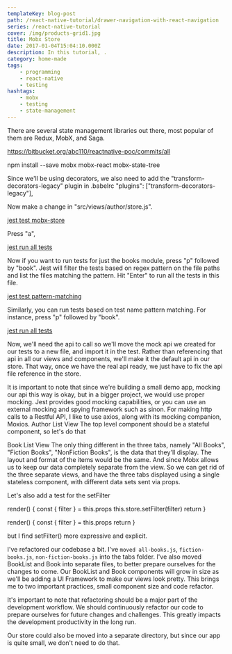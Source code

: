 ```yaml
---
templateKey: blog-post
path: /react-native-tutorial/drawer-navigation-with-react-navigation
series: /react-native-tutorial
cover: /img/products-grid1.jpg
title: Mobx Store
date: 2017-01-04T15:04:10.000Z
description: In this tutorial, .
category: home-made
tags:
    - programming
    - react-native
    - testing
hashtags:
    - mobx
    - testing
    - state-management
---
```

There are several state management libraries out there, most popular of them are Redux, MobX, and Saga. 

https://bitbucket.org/abc110/reactnative-poc/commits/all 



npm install --save mobx mobx-react mobx-state-tree

Since we'll be using decorators, we also need to add the "transform-decorators-legacy" plugin in .babelrc
"plugins": ["transform-decorators-legacy"],



Now make a change in "src/views/author/store.js". 

[jest test mobx-store](img/react-native/jest-mobx-store-test.png)

Press "a",

[jest run all tests](img/react-native/jest-mobx-store-test-2.png)

Now if you want to run tests for just the books module, press "p" followed by "book". Jest will filter the tests based on regex pattern on the file paths and list the files matching the pattern. Hit "Enter" to run all the tests in this file.

[jest test pattern-matching](img/react-native/jest-mobx-store-test-pattern-matching.png.png)

Similarly, you can run tests based on test name pattern matching. For instance, press "p" followed by "book".

[jest run all tests](img/react-native/jest-mobx-store-test-pattern-matching.png-2.png)

Now, we'll need the api to call so we'll move the mock api we created for our tests to a new file, and import it in the test. Rather than referencing that api in all our views and components, we'll make it the default api in our store. That way, once we have the real api ready, we just have to fix the api file reference in the store.

It is important to note that since we're building a small demo app, mocking our api this way is okay, but in a bigger project, we would use proper mocking. Jest provides good mocking capabilities, or you can use an external mocking and spying framework such as sinon. For making http calls to a Restful API, I like to use axios, along with its mocking companion, Moxios.
Author List View
The top level component should be a stateful component, so let's do that

Book List View
The only thing different in the three tabs, namely "All Books", "Fiction Books", "NonFiction Books", is the data that they'll display. The layout and format of the items would be the same. And since Mobx allows us to keep our data completely separate from the view. So we can get rid of the three separate views, and have the three tabs displayed using a single stateless component, with different data sets sent via props.

Let's also add a test for the setFilter

  render() {
    const { filter } = this.props
    this.store.setFilter(filter)
    return <BookList books={this.store.filteredBooks} />
  }

  render() {
    const { filter } = this.props
    return <BookList books={this.store.booksByGenre(filter)} />
  }

but I find setFilter() more expressive and explicit.

I've refactored our codebase a bit. I've `moved all-books.js`, `fiction-books.js`, `non-fiction-books.js` into the tabs folder. I've also moved BookList and Book into separate files, to better prepare ourselves for the changes to come. Our BookList and Book components will grow in size as we'll be adding a UI Framework to make our views look pretty. This brings me to two important practices, small component size and code refactor.

It's important to note that refactoring should be a major part of the development workflow. We should continuously refactor our code to prepare ourselves for future changes and challenges. This greatly impacts the development productivity in the long run. 

Our store could also be moved into a separate directory, but since our app is quite small, we don't need to do that.
